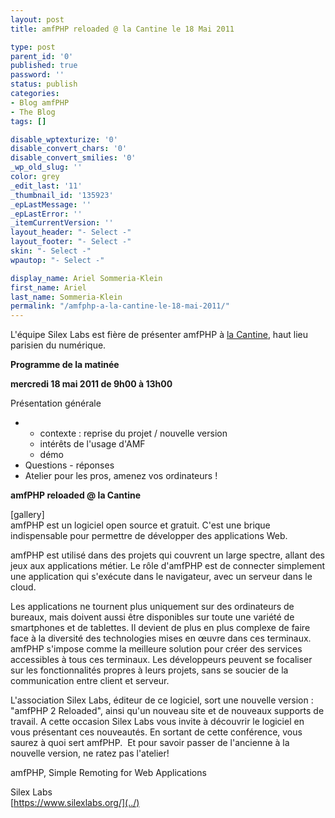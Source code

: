 ```yaml
---
layout: post
title: amfPHP reloaded @ la Cantine le 18 Mai 2011

type: post
parent_id: '0'
published: true
password: ''
status: publish
categories:
- Blog amfPHP
- The Blog
tags: []

disable_wptexturize: '0'
disable_convert_chars: '0'
disable_convert_smilies: '0'
_wp_old_slug: ''
color: grey
_edit_last: '11'
_thumbnail_id: '135923'
_epLastMessage: ''
_epLastError: ''
_itemCurrentVersion: ''
layout_header: "- Select -"
layout_footer: "- Select -"
skin: "- Select -"
wpautop: "- Select -"

display_name: Ariel Sommeria-Klein
first_name: Ariel
last_name: Sommeria-Klein
permalink: "/amfphp-a-la-cantine-le-18-mai-2011/"
---
```


L'équipe Silex Labs est fière de présenter amfPHP à [la Cantine](http://lacantine.org/), haut lieu parisien du numérique.

**Programme de la matinée**

**mercredi 18 mai 2011 de 9h00 à 13h00**

Présentation générale

*   * contexte
: reprise du projet / nouvelle version  
    * intérêts de l'usage d'AMF  
    * démo
*   Questions - réponses
*   Atelier pour les pros, amenez vos ordinateurs !

**amfPHP reloaded @ la Cantine**

[gallery]  
amfPHP est un logiciel open source et gratuit. C'est une brique indispensable pour permettre de développer des applications Web.

amfPHP est utilisé dans des projets qui couvrent un large spectre, allant des jeux aux applications métier. Le rôle d'amfPHP est de connecter simplement une application qui s'exécute dans le navigateur, avec un serveur dans le cloud.

Les applications ne tournent plus uniquement sur des ordinateurs de bureaux, mais doivent aussi être disponibles sur toute une variété de smartphones et de tablettes. Il devient de plus en plus complexe de faire face à la diversité des technologies mises en œuvre dans ces terminaux. amfPHP s'impose comme la meilleure solution pour créer des services accessibles à tous ces terminaux. Les développeurs peuvent se focaliser sur les fonctionnalités propres à leurs projets, sans se soucier de la communication entre client et serveur.

L'association Silex Labs, éditeur de ce logiciel, sort une nouvelle version
: "amfPHP 2 Reloaded", ainsi qu'un nouveau site et de nouveaux supports de travail. A cette occasion Silex Labs vous invite à découvrir le logiciel en vous présentant ces nouveautés. En sortant de cette conférence, vous saurez à quoi sert amfPHP.  Et pour savoir passer de l'ancienne à la nouvelle version, ne ratez pas l'atelier!

amfPHP, Simple Remoting for Web Applications  


Silex Labs  
[https://www.silexlabs.org/](../)